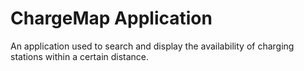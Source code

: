 # ChargeMap Application

An application used to search and display the availability of charging stations within a certain distance.  


